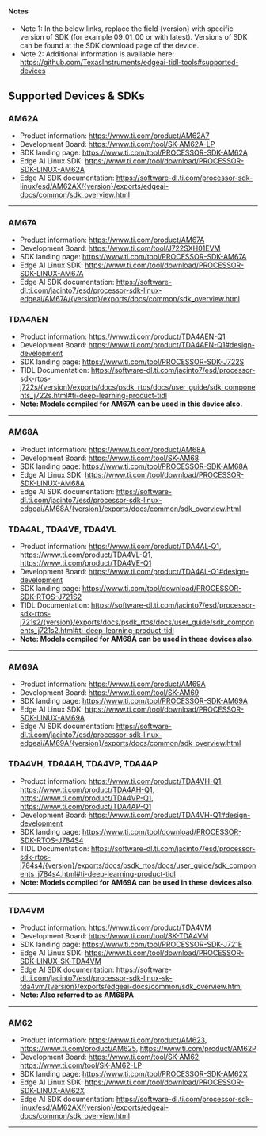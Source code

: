 #### Notes
- Note 1: In the below links, replace the field {version} with specific version of SDK (for example 09_01_00 or with latest). Versions of SDK can be found at the SDK download page of the device.
- Note 2: Additional information is available here: https://github.com/TexasInstruments/edgeai-tidl-tools#supported-devices

## Supported Devices & SDKs

### AM62A
* Product information: https://www.ti.com/product/AM62A7
* Development Board: https://www.ti.com/tool/SK-AM62A-LP
* SDK landing page: https://www.ti.com/tool/PROCESSOR-SDK-AM62A
* Edge AI Linux SDK: https://www.ti.com/tool/download/PROCESSOR-SDK-LINUX-AM62A
* Edge AI SDK documentation: https://software-dl.ti.com/processor-sdk-linux/esd/AM62AX/{version}/exports/edgeai-docs/common/sdk_overview.html

<hr>

### AM67A
* Product information: https://www.ti.com/product/AM67A
* Development Board: https://www.ti.com/tool/J722SXH01EVM
* SDK landing page: https://www.ti.com/tool/PROCESSOR-SDK-AM67A
* Edge AI Linux SDK: https://www.ti.com/tool/download/PROCESSOR-SDK-LINUX-AM67A
* Edge AI SDK documentation: https://software-dl.ti.com/jacinto7/esd/processor-sdk-linux-edgeai/AM67A/{version}/exports/docs/common/sdk_overview.html

### TDA4AEN
* Product information: https://www.ti.com/product/TDA4AEN-Q1
* Development Board: https://www.ti.com/product/TDA4AEN-Q1#design-development
* SDK landing page: https://www.ti.com/tool/PROCESSOR-SDK-J722S
* TIDL Documentation: https://software-dl.ti.com/jacinto7/esd/processor-sdk-rtos-j722s/{version}/exports/docs/psdk_rtos/docs/user_guide/sdk_components_j722s.html#ti-deep-learning-product-tidl
* **Note: Models compiled for AM67A can be used in this device also.**

<hr>

### AM68A
* Product information: https://www.ti.com/product/AM68A
* Development Board: https://www.ti.com/tool/SK-AM68
* SDK landing page: https://www.ti.com/tool/PROCESSOR-SDK-AM68A
* Edge AI Linux SDK: https://www.ti.com/tool/download/PROCESSOR-SDK-LINUX-AM68A
* Edge AI SDK documentation: https://software-dl.ti.com/jacinto7/esd/processor-sdk-linux-edgeai/AM68A/{version}/exports/docs/common/sdk_overview.html

### TDA4AL, TDA4VE, TDA4VL
* Product information: https://www.ti.com/product/TDA4AL-Q1, https://www.ti.com/product/TDA4VL-Q1, https://www.ti.com/product/TDA4VE-Q1 
* Development Board: https://www.ti.com/product/TDA4AL-Q1#design-development
* SDK landing page: https://www.ti.com/tool/download/PROCESSOR-SDK-RTOS-J721S2
* TIDL Documentation: https://software-dl.ti.com/jacinto7/esd/processor-sdk-rtos-j721s2/{version}/exports/docs/psdk_rtos/docs/user_guide/sdk_components_j721s2.html#ti-deep-learning-product-tidl
* **Note: Models compiled for AM68A can be used in these devices also.**

<hr>

### AM69A
* Product information: https://www.ti.com/product/AM69A
* Development Board: https://www.ti.com/tool/SK-AM69
* SDK landing page: https://www.ti.com/tool/PROCESSOR-SDK-AM69A
* Edge AI Linux SDK: https://www.ti.com/tool/download/PROCESSOR-SDK-LINUX-AM69A
* Edge AI SDK documentation: https://software-dl.ti.com/jacinto7/esd/processor-sdk-linux-edgeai/AM69A/{version}/exports/docs/common/sdk_overview.html


### TDA4VH, TDA4AH, TDA4VP, TDA4AP
* Product information: https://www.ti.com/product/TDA4VH-Q1, https://www.ti.com/product/TDA4AH-Q1, https://www.ti.com/product/TDA4VP-Q1, https://www.ti.com/product/TDA4AP-Q1
* Development Board: https://www.ti.com/product/TDA4VH-Q1#design-development
* SDK landing page: https://www.ti.com/tool/download/PROCESSOR-SDK-RTOS-J784S4
* TIDL Documentation: https://software-dl.ti.com/jacinto7/esd/processor-sdk-rtos-j784s4/{version}/exports/docs/psdk_rtos/docs/user_guide/sdk_components_j784s4.html#ti-deep-learning-product-tidl
* **Note: Models compiled for AM69A can be used in these devices also.**

<hr>

### TDA4VM
* Product information: https://www.ti.com/product/TDA4VM
* Development Board: https://www.ti.com/tool/SK-TDA4VM
* SDK landing page: https://www.ti.com/tool/PROCESSOR-SDK-J721E
* Edge AI Linux SDK: https://www.ti.com/tool/download/PROCESSOR-SDK-LINUX-SK-TDA4VM
* Edge AI SDK documentation: https://software-dl.ti.com/jacinto7/esd/processor-sdk-linux-sk-tda4vm/{version}/exports/edgeai-docs/common/sdk_overview.html
* **Note: Also referred to as AM68PA**

<hr>

### AM62
* Product information: https://www.ti.com/product/AM623, https://www.ti.com/product/AM625, https://www.ti.com/product/AM62P
* Development Board: https://www.ti.com/tool/SK-AM62, https://www.ti.com/tool/SK-AM62-LP
* SDK landing page: https://www.ti.com/tool/PROCESSOR-SDK-AM62X
* Edge AI Linux SDK: https://www.ti.com/tool/download/PROCESSOR-SDK-LINUX-AM62X
* Edge AI SDK documentation: https://software-dl.ti.com/processor-sdk-linux/esd/AM62AX/{version}/exports/edgeai-docs/common/sdk_overview.html

<hr>
